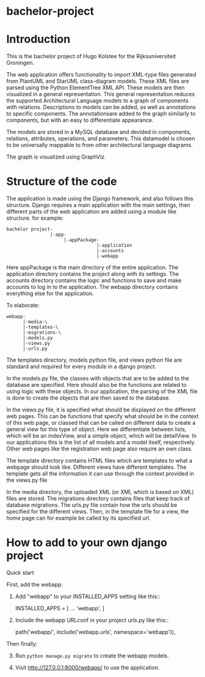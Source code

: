 # bachelor-project

# Introduction
This is the bachelor project of Hugo Kolstee for the Rijksuniversiteit Groningen.

The web application offers functionality to import XML-type files generated from PlantUML and StarUML class-diagram models. 
These XML files are parsed using the Python ElementTree XML API.
These models are then visualized in a general representation. 
This general representation reduces the supported Architectural Language models to a graph of components with relations.
Descriptions to models can be added, as well as annotations to specific components. 
The annotationsare added to the graph similarly to components, but with an easy to differentiate appearance.

The models are stored in a MySQL database and devided in components, relations, attributes, operations, and parameters.
This datamodel is chosen to be universally mappable to from other architectural language diagrams.

The graph is visualized using GraphViz.

# Structure of the code
The application is made using the Django framework, and also follows this structure.
Django requires a main application with the main settings, then different parts of the web application are added using
  a module like structure.
for example:

    bachelor project-
                    |-app-
                         |-appPackage-
                                     |-application
                                     |-accounts
                                     |-webapp

Here appPackage is the main directory of the entire application.
The application directory contains the project along with its settings.
The accounts directory contains the logic and functions to save and make accounts to log in to the application.
The webapp directory contains everything else for the application.

To elaborate:

    webapp-
          |-media-\
          |-templates-\
          |-migrations-\
          |-models.py
          |-views.py
          |-urls.py

The templates directory, models python file, and views python file are standard and required for every module in a django project.

In the models.py file, the classes with objects that are to be added to the database are specified. Here should also be the functions are related to using logic with these objects. In our application, the parsing of the
XML file is done to create the objects that are then saved to the database.

In the views.py file, it is specified what should be displayed on the different web pages. This can be functions that specify what should be in the context of this web page, or classed that can be called on different data to create a general view for this type of object. Here we differentiate between lists, which will be an indexView, and a simple object, which will be detailView. In our applications this is the list of all models and a model itself, respectively. Other web pages like the registration web page also require an own class.

The template directory contains HTML files which are templates to what a webpage should look like. Different views have different templates. The template gets all the information it can use through the context provided in the views.py file

In the media directory, the uploaded XML (or XMI, which is based on XML) files are stored. The migrations directory contains files that keep track of database migrations. The urls.py file contain how the urls should be specified for the different views. Then, in the template file for a view, the home page can for example be called by its specified url.

# How to add to your own django project
Quick start

First, add the webapp:

1. Add "webapp" to your INSTALLED_APPS setting like this::

    INSTALLED_APPS = [
        ...
        'webapp',
    ]

2. Include the webapp URLconf in your project urls.py like this::

    path('webapp/', include('webapp.urls', namespace='webapp')),


Then finally:

3. Run ``python manage.py migrate`` to create the webapp models.

4. Visit http://127.0.0.1:8000/webapp/ to use the application.
